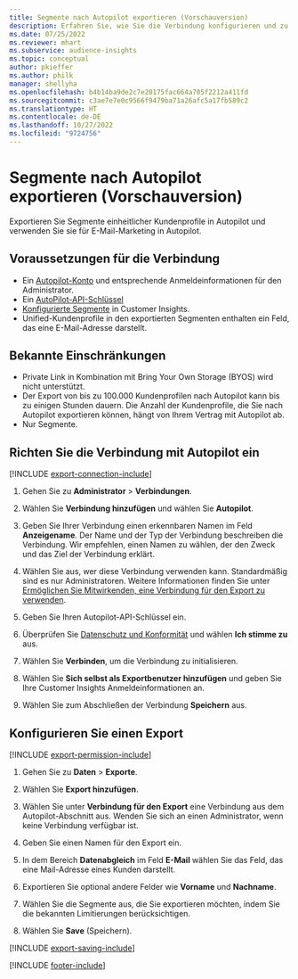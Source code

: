 ```yaml
---
title: Segmente nach Autopilot exportieren (Vorschauversion)
description: Erfahren Sie, wie Sie die Verbindung konfigurieren und zu Autopilot exportieren.
ms.date: 07/25/2022
ms.reviewer: mhart
ms.subservice: audience-insights
ms.topic: conceptual
author: pkieffer
ms.author: philk
manager: shellyha
ms.openlocfilehash: b4b14ba9de2c7e20175fac664a705f2212a411fd
ms.sourcegitcommit: c3ae7e7e0c9566f9479ba71a26afc5a17fb589c2
ms.translationtype: HT
ms.contentlocale: de-DE
ms.lasthandoff: 10/27/2022
ms.locfileid: "9724756"
---
```

# <a name="export-segments-to-autopilot-preview"></a>Segmente nach Autopilot exportieren (Vorschauversion)

Exportieren Sie Segmente einheitlicher Kundenprofile in Autopilot und verwenden Sie sie für E-Mail-Marketing in Autopilot.

## <a name="prerequisites-for-a-connection"></a>Voraussetzungen für die Verbindung

- Ein [Autopilot-Konto](https://www.autopilothq.com/) und entsprechende Anmeldeinformationen für den Administrator.
- Ein [AutoPilot-API-Schlüssel](https://autopilot.docs.apiary.io/#)
- [Konfigurierte Segmente](segments.md) in Customer Insights.
- Unified-Kundenprofile in den exportierten Segmenten enthalten ein Feld, das eine E-Mail-Adresse darstellt.

## <a name="known-limitations"></a>Bekannte Einschränkungen

- Private Link in Kombination mit Bring Your Own Storage (BYOS) wird nicht unterstützt.
- Der Export von bis zu 100.000 Kundenprofilen nach Autopilot kann bis zu einigen Stunden dauern. Die Anzahl der Kundenprofile, die Sie nach Autopilot exportieren können, hängt von Ihrem Vertrag mit Autopilot ab.
- Nur Segmente.

## <a name="set-up-connection-to-autopilot"></a>Richten Sie die Verbindung mit Autopilot ein

[!INCLUDE [export-connection-include](includes/export-connection-admn.md)]

1. Gehen Sie zu **Administrator** > **Verbindungen**.

1. Wählen Sie **Verbindung hinzufügen** und wählen Sie **Autopilot**.

1. Geben Sie Ihrer Verbindung einen erkennbaren Namen im Feld **Anzeigename**. Der Name und der Typ der Verbindung beschreiben die Verbindung. Wir empfehlen, einen Namen zu wählen, der den Zweck und das Ziel der Verbindung erklärt.

1. Wählen Sie aus, wer diese Verbindung verwenden kann. Standardmäßig sind es nur Administratoren. Weitere Informationen finden Sie unter [Ermöglichen Sie Mitwirkenden, eine Verbindung für den Export zu verwenden](connections.md#allow-contributors-to-use-a-connection-for-exports).

1. Geben Sie Ihren Autopilot-API-Schlüssel ein.

1. Überprüfen Sie [Datenschutz und Konformität](connections.md#data-privacy-and-compliance) und wählen **Ich stimme zu** aus.

1. Wählen Sie **Verbinden**, um die Verbindung zu initialisieren.

1. Wählen Sie **Sich selbst als Exportbenutzer hinzufügen** und geben Sie Ihre Customer Insights Anmeldeinformationen an.

1. Wählen Sie zum Abschließen der Verbindung **Speichern** aus.

## <a name="configure-an-export"></a>Konfigurieren Sie einen Export

[!INCLUDE [export-permission-include](includes/export-permission.md)]

1. Gehen Sie zu **Daten** > **Exporte**.

1. Wählen Sie **Export hinzufügen**.

1. Wählen Sie unter **Verbindung für den Export** eine Verbindung aus dem Autopilot-Abschnitt aus. Wenden Sie sich an einen Administrator, wenn keine Verbindung verfügbar ist.

1. Geben Sie einen Namen für den Export ein.

1. In dem Bereich **Datenabgleich** im Feld **E-Mail** wählen Sie das Feld, das eine Mail-Adresse eines Kunden darstellt.

1. Exportieren Sie optional andere Felder wie **Vorname** und **Nachname**.

1. Wählen Sie die Segmente aus, die Sie exportieren möchten, indem Sie die bekannten Limitierungen berücksichtigen.

1. Wählen Sie **Save** (Speichern).

[!INCLUDE [export-saving-include](includes/export-saving.md)]

[!INCLUDE [footer-include](includes/footer-banner.md)]
